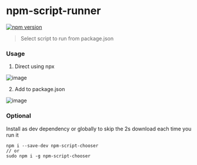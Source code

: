 # npm-script-runner

[![npm version](https://badge.fury.io/js/npm-script-chooser.svg)](https://badge.fury.io/js/npm-script-chooser)

> Select script to run from package.json

### Usage
1. Direct using npx  
<img src="https://i.ibb.co/t376kyn/image.png" alt="image" border="0">

2. Add to package.json  
<img src="https://i.ibb.co/ThPRgZt/image.png" alt="image" border="0">

### Optional
Install as dev dependency or globally to skip the 2s download each time you run it
```
npm i --save-dev npm-script-chooser
// or
sudo npm i -g npm-script-chooser
```
